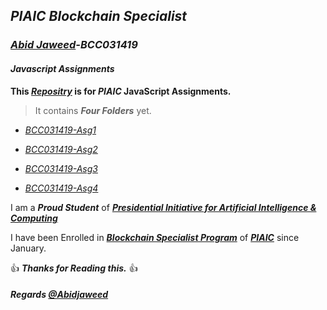 ## _PIAIC Blockchain Specialist_
### **_[Abid Jaweed](https://github.com/Abidjaweed)-BCC031419_**
#### _Javascript Assignments_

**This _[Repositry](https://github.com/Abidjaweed/Assignments-BCC031419)_ is for _PIAIC_ JavaScript Assignments.** 

> It contains **_Four Folders_** yet.

- _[BCC031419-Asg1](https://github.com/Abidjaweed/Assignments-BCC031419/tree/master/BCC031419-Asg1)_

- _[BCC031419-Asg2](https://github.com/Abidjaweed/Assignments-BCC031419/tree/master/BCC031419-Asg2)_

- _[BCC031419-Asg3](https://github.com/Abidjaweed/Assignments-BCC031419/tree/master/BCC031419-Asg3)_

- _[BCC031419-Asg4](https://github.com/Abidjaweed/Assignments-BCC031419/tree/master/BCC031419-Asg4)_

I am a **_Proud Student_** of **_[Presidential Initiative for Artificial Intelligence & Computing](https://www.piaic.org)_**

I have been Enrolled in **_[Blockchain Specialist Program](https://www.piaic.org/block-chain)_** of **_[PIAIC](https://www.piaic.org)_** since January.

:+1: **_Thanks for Reading this._** :+1:

##### **_Regards [@Abidjaweed](https://github.com/Abidjaweed)_**
